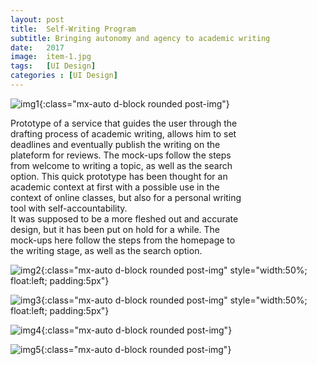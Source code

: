 ```yaml
---
layout: post
title:  Self-Writing Program
subtitle: Bringing autonomy and agency to academic writing
date:   2017
image:  item-1.jpg
tags:   [UI Design]
categories : [UI Design]
---
```


![img1]({{site.baseurl}}/projects/images/self-writing/img-1.jpg){:class="mx-auto d-block rounded post-img"}

<div style="clear:both; max-width:75%" class="paragraph">Prototype of a service that guides the user through the drafting process of academic writing, allows him to set deadlines and eventually publish the writing on the plateform for reviews. The mock-ups follow the steps from welcome to writing a topic, as well as the search option. This quick prototype has been thought for an academic context at first with a possible use in the context of online classes, but also for a personal writing tool with self-accountability. </div>

<div style="clear:both; max-width:75%" class="paragraph">It was supposed to be a more fleshed out and accurate design, but it has been put on hold for a while. The mock-ups here follow the steps from the homepage to the writing stage, as well as the search option. </div>


![img2]({{site.baseurl}}/projects/images/self-writing/img-2.jpg){:class="mx-auto d-block rounded post-img" style="width:50%; float:left; padding:5px"}

![img3]({{site.baseurl}}/projects/images/self-writing/img-3.jpg){:class="mx-auto d-block rounded post-img" style="width:50%; float:left; padding:5px"}

![img4]({{site.baseurl}}/projects/images/self-writing/img-4.jpg){:class="mx-auto d-block rounded post-img"}

![img5]({{site.baseurl}}/projects/images/self-writing/img-5.jpg){:class="mx-auto d-block rounded post-img"}
